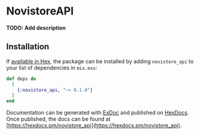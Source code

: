 # NovistoreAPI

**TODO: Add description**

## Installation

If [available in Hex](https://hex.pm/docs/publish), the package can be installed
by adding `novistore_api` to your list of dependencies in `mix.exs`:

```elixir
def deps do
  [
    {:novistore_api, "~> 0.1.0"}
  ]
end
```

Documentation can be generated with [ExDoc](https://github.com/elixir-lang/ex_doc)
and published on [HexDocs](https://hexdocs.pm). Once published, the docs can
be found at [https://hexdocs.pm/novistore_api](https://hexdocs.pm/novistore_api).

